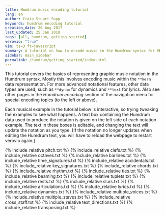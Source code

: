 ```yaml
---
title: Humdrum music encoding tutorial
lang: en
author: Craig Stuart Sapp
keywords: humdrum encoding tutorial
creation_date: 20 Aug 2017
last_updated: 25 Jan 2018
tags: [all, humdrum, getting_started]
verovio: "true"
vim: ts=3 ft=javascript
summary: A tutorial on how to encode music in the Humdrum syntax for VHV.
sidebar: main_sidebar
permalink: /humdrum/getting_started/index.html
---
```


This tutorial covers the basics of representing graphic music
notation in the Humdrum syntax.  Mostly this involves encoding music
within the `**kern` data representation. For more advanced notational
features, other data types are used, such as `**dynam` for dynamics
and `**text` for lyrics.  Also see other pages in the *Humdrum
encoding* section of the navigation menu for special encoding topics
(to the left or above).

Each musical example in the tutorial below is interactive, so trying
tweaking the examples to see what happens.  A text box containing
the Humdrum data used to produce the notation is given on the left
side of each notation example.  The text in these boxes is editable,
and changing the text will update the notation as you type.
[If the notation no longer updates when editing the Humdrum text,
you will have to reload the webpage to restart verovio again.]

{% include_relative pitch.txt %}
{% include_relative clefs.txt %}
{% include_relative octaves.txt %}
{% include_relative barlines.txt %}
{% include_relative time_signatures.txt %}
{% include_relative accidentals.txt %}
{% include_relative key_signatures.txt %}
{% include_relative chords.txt %}
{% include_relative rhythm.txt %}
{% include_relative ties.txt %}
{% include_relative beaming.txt %}
{% include_relative tuplets.txt %}
{% include_relative rests.txt %}
{% include_relative slurs.txt %}
{% include_relative articulations.txt %}
{% include_relative lyrics.txt %}
{% include_relative dynamics.txt %}
{% include_relative multiple_voices.txt %}
{% include_relative multiple_staves.txt %}
{% include_relative cross_staff.txt %}
{% include_relative text_directions.txt %}
{% include_relative transposing.txt %}

